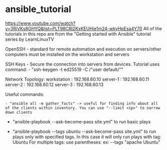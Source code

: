 # ansible_tutorial

https://www.youtube.com/watch?v=3RiVKs8GHYQ&list=PLT98CRl2KxKEUHie1m24-wkyHpEsa4Y70
 All of the tutorials in this repo are from the "Getting started with Ansible" tutorial series
 by LearnLinuxTV
 


 OpenSSH - standard for remote automation and execution on servers/other computers must be installed on the     workstation and servers

SSH Keys - Secure the connection into servers from devices. Tutorial uses command:
    - "ssh-keygen -t ed25519 -C /"user default/""


Network Topology: 
	workstation : 192.168.60.10
	server-1 : 192.168.60.11
	server-2 : 192.168.60.12
	server-3 : 192.168.60.13


Useful commands: 

	- "ansible all -m gather_facts" -> useful for finding info about all of the clients within inventory. You can use "--limit <ip>" to narrow down clients

  - "ansible-playbook --ask-become-pass site.yml" to run basic plays

  - "ansible-playbook --tags ubuntu --ask-become-pass site.yml" to run plays only with specified tags. In this case it will only run plays with tag: Ubuntu
    For multiple tags: use parentheses: ex: --tags "apache Ubuntu"
